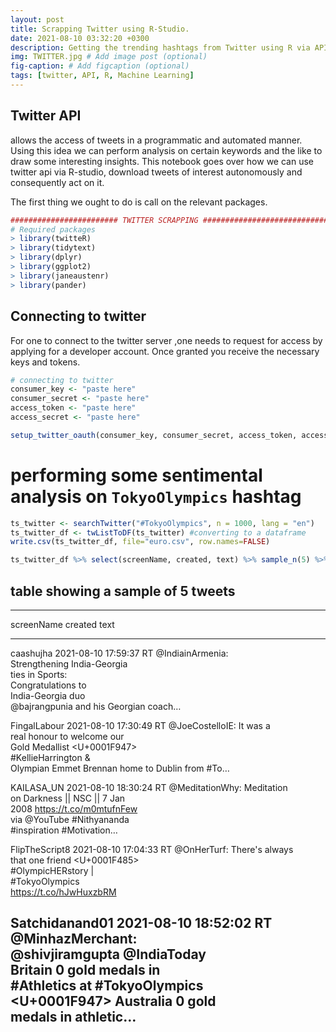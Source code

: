 ```yaml
---
layout: post
title: Scrapping Twitter using R-Studio.
date: 2021-08-10 03:32:20 +0300
description: Getting the trending hashtags from Twitter using R via API. # Add post description (optional)
img: TWITTER.jpg # Add image post (optional)
fig-caption: # Add figcaption (optional)
tags: [twitter, API, R, Machine Learning]
---
```

## Twitter API
allows the access of tweets in a programmatic and automated manner.
Using this idea we can perform analysis on certain keywords and the like to
draw some interesting insights. This notebook goes over how we can use twitter api via R-studio,
download tweets of interest autonomously and consequently act on it.

The first thing we ought to do is call on the relevant packages.
```r
######################## TWITTER SCRAPPING ###################################
# Required packages
> library(twitteR)
> library(tidytext)
> library(dplyr)
> library(ggplot2)
> library(janeaustenr)
> library(pander)
```
## Connecting to twitter
For one to connect to the twitter server ,one needs to request for access by applying for a developer account. Once granted you receive the necessary keys and tokens.
```r
# connecting to twitter
consumer_key <- "paste here"
consumer_secret <- "paste here"
access_token <- "paste here"
access_secret <- "paste here"

setup_twitter_oauth(consumer_key, consumer_secret, access_token, access_secret)
```       
# performing some sentimental analysis on `TokyoOlympics` hashtag
```r
ts_twitter <- searchTwitter("#TokyoOlympics", n = 1000, lang = "en")
ts_twitter_df <- twListToDF(ts_twitter) #converting to a dataframe
write.csv(ts_twitter_df, file="euro.csv", row.names=FALSE)

ts_twitter_df %>% select(screenName, created, text) %>% sample_n(5) %>% pander(.)
```
## table showing a sample of 5 tweets 
-----------------------------------------------------------------------
   screenName           created                      text              
---------------- --------------------- --------------------------------
   caashujha      2021-08-10 17:59:37        RT @IndiainArmenia:       
                                         Strengthening India-Georgia   
                                               ties in Sports:         
                                              Congratulations to       
                                              India-Georgia duo        
                                        @bajrangpunia and his Georgian 
                                                    coach…             

  FingalLabour    2021-08-10 17:30:49    RT @JoeCostelloIE: It was a   
                                          real honour to welcome our   
                                         Gold Medallist <U+0001F947>   
                                           #KellieHarrington &amp;     
                                        Olympian Emmet Brennan home to 
                                               Dublin from #To…        

   KAILASA_UN     2021-08-10 18:30:24   RT @MeditationWhy: Meditation  
                                         on Darkness || NSC || 7 Jan   
                                         2008 https://t.co/m0mtufnFew  
                                         via @YouTube   #Nithyananda   
                                          #inspiration #Motivation…    

 FlipTheScript8   2021-08-10 17:04:33   RT @OnHerTurf: There's always  
                                        that one friend <U+0001F485>   
                                              #OlympicHERstory |       
                                                #TokyoOlympics         
                                           https://t.co/hJwHuxzbRM     

 Satchidanand01   2021-08-10 18:52:02        RT @MinhazMerchant:       
                                         @shivjiramgupta @IndiaToday   
                                           Britain 0 gold medals in    
                                         #Athletics at #TokyoOlympics  
                                        <U+0001F947> Australia 0 gold  
                                             medals in athletic…       
-----------------------------------------------------------------------
